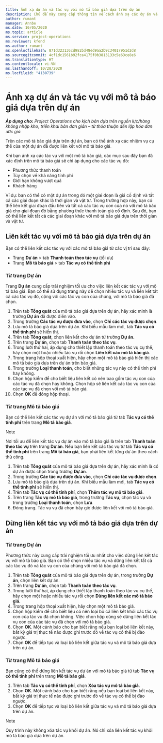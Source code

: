 ```yaml
---
title: Ánh xạ dự án và tác vụ với mô tả báo giá dựa trên dự án
description: Chủ đề này cung cấp thông tin về cách ánh xạ các dự án và tác vụ thành một mô tả tác vụ dựa trên dự án.
author: rumant
manager: Annbe
ms.date: 10/05/2020
ms.topic: article
ms.service: project-operations
ms.reviewer: kfend
ms.author: rumant
ms.openlocfilehash: 871d323136cd982bd48ed9aa2b9c34017951d2d8
ms.sourcegitcommit: 4cf1dc1561b92fca4175f0b3813133c5e63ce8e6
ms.translationtype: HT
ms.contentlocale: vi-VN
ms.lasthandoff: 10/28/2020
ms.locfileid: "4130739"
---
```

# <a name="map-projects-and-tasks-to-a-project-based-quote-line"></a>Ánh xạ dự án và tác vụ với mô tả báo giá dựa trên dự án

_**Áp dụng cho:** Project Operations cho kịch bản dựa trên nguồn lực/hàng không nhập kho, triển khai bản đơn giản – từ thỏa thuận đến lập hóa đơn ước giá_

Trên các mô tả báo giá dựa trên dự án, bạn có thể ánh xạ các nhiệm vụ cụ thể của một dự án đã được liên kết với mô tả báo giá.

Khi bạn ánh xạ các tác vụ với một mô tả báo giá, các mục sau đây bạn đã xác định trên mô tả báo giá sẽ chỉ áp dụng cho các tác vụ đó:

- Phương thức thanh toán
- Tùy chọn về khả năng tính phí
- Giới hạn không vượt quá
- Khách hàng

Ví dụ: bạn có thể có một dự án trong đó một giai đoạn là giá cố định và tất cả các giai đoạn khác là thời gian và vật tư. Trong trường hợp này, bạn có thể liên kết giai đoạn đầu tiên và tất cả các tác vụ con của nó với mô tả báo giá cho giai đoạn đó bằng phương thức thanh toán giá cố định. Sau đó, bạn có thể liên kết tất cả các giai đoạn khác với mô tả báo giá dựa trên thời gian và vật tư.

## <a name="associate-tasks-to-project-based-quote-lines"></a>Liên kết tác vụ với mô tả báo giá dựa trên dự án

Bạn có thể liên kết các tác vụ với các mô tả báo giá từ các vị trí sau đây:

- Trang **Dự án** > tab **Thanh toán theo tác vụ** (tối ưu)
- Trang **Mô tả báo giá** > tab **Tác vụ có thể tính phí** 

### <a name="from-the-project-page"></a>Từ trang Dự án

Trang **Dự án** cung cấp trải nghiệm tối ưu cho việc liên kết các tác vụ với mô tả báo giá. Bạn có thể sử dụng trang này để chọn nhiều tác vụ và liên kết tất cả các tác vụ đó, cộng với các tác vụ con của chúng, với mô tả báo giá đã chọn.

1. Trên tab **Tổng quát** của mô tả báo giá dựa trên dự án, hãy xác minh là trường **Dự án** đã được điền vào.
2. Trong trường **Các tác vụ được đưa vào**, chọn **Chỉ các tác vụ được chọn**.
3. Lưu mô tả báo giá dựa trên dự án. Khi biểu mẫu làm mới, tab **Tác vụ có thể tính phí** sẽ hiển thị.
4. Trên tab **Tổng quát**, chọn liên kết cho dự án từ trường **Dự án**.
5. Trên trang **Dự án**, chọn tab **Thanh toán theo tác vụ**.
6. Trong lưới thứ hai, áp dụng cho thiết lập thanh toán theo tác vụ cụ thể, hãy chọn một hoặc nhiều tác vụ rồi chọn **Liên kết các mô tả báo giá**.
7. Trong trang hộp thoại xuất hiện, hãy chọn một mô tả báo giá hiển thị các mô tả báo giá dựa trên dự án trên báo giá.
8. Trong trường **Loại thanh toán**, cho biết những tác vụ này có thể tính phí hay không.
9. Chọn hộp kiểm để cho biết liệu liên kết có nên bao gồm tác vụ con của các tác vụ đã chọn hay không. Chọn hộp sẽ liên kết các tác vụ con của các tác vụ đã chọn với mô tả báo giá.
10. Chọn **OK** để đóng hộp thoại.

### <a name="from-the-quote-line-page"></a>Từ trang Mô tả báo giá

Bạn có thể liên kết các tác vụ dự án với mô tả báo giá từ tab **Tác vụ có thể tính phí** trên trang **Mô tả báo giá**.

>[!NOTE]
>Nơi tối ưu để liên kết tác vụ dự án vào mô tả báo giá là trên tab **Thanh toán theo tác vụ** trên trang **Dự án**. Nếu bạn liên kết các tác vụ từ tab **Tác vụ có thể tính phí** trên trang **Mô tả báo giá**, bạn phải liên kết từng dự án theo cách thủ công.

1. Trên tab **Tổng quát** của mô tả báo giá dựa trên dự án, hãy xác minh là có dự án được chọn trong trường **Dự án**.
2. Trong trường **Các tác vụ được đưa vào**, chọn **Chỉ các tác vụ được chọn**.
3. Lưu mô tả báo giá dựa trên dự án. Khi biểu mẫu làm mới, tab **Tác vụ có thể tính phí** sẽ hiển thị.
4. Trên tab **Tác vụ có thể tính phí**, chọn **Thêm tác vụ mô tả báo giá**.
5. Trên trang **Tác vụ mô tả báo giá**, trong trường **Tác vụ**, chọn tác vụ và trong trường **Loại thanh toán**, chọn **Lưu**. 
6. Đóng trang. Tác vụ vụ đã chọn bây giờ được liên kết với mô tả báo giá.

## <a name="disassociate-tasks-from-projectbased-quote-lines"></a>Dừng liên kết tác vụ với mô tả báo giá dựa trên dự án

### <a name="from-the-project-page"></a>Từ trang Dự án

Phương thức này cung cấp trải nghiệm tối ưu nhất cho việc dừng liên kết tác vụ với mô tả báo giá. Bạn có thể chọn nhiều tác vụ và dừng liên kết tất cả các tác vụ đó và tác vụ con của chúng với mô tả báo giá đã chọn.

1. Trên tab **Tổng quát** của mô tả báo giá dựa trên dự án, trong trường **Dự án**, chọn liên kết dự án.
2. Trên trang **Dự án**, chọn tab **Thanh toán theo tác vụ**.
3. Trong lưới thứ hai, áp dụng cho thiết lập thanh toán theo tác vụ cụ thể, hãy chọn một hoặc nhiều tác vụ rồi chọn **Dừng liên kết các mô tả báo giá**.
4. Trong trang hộp thoại xuất hiện, hãy chọn một mô tả báo giá.
5. Chọn hộp kiểm để cho biết liệu có nên loại bỏ cả liên kết khỏi các tác vụ con của tác vụ đã chọn không. Việc chọn hộp cũng sẽ dừng liên kết tác vụ con của các tác vụ đã chọn với mô tả báo giá.
6. Chọn **OK**. Một cảnh báo cho bạn biết rằng nếu bạn loại bỏ liên kết này, bất kỳ giá trị thực tế nào được ghi trước đó về tác vụ có thể bị đảo ngược. 
7. Chọn **OK** để tiếp tục và loại bỏ liên kết giữa tác vụ và mô tả báo giá dựa trên dự án.

### <a name="from-the-quote-line-page"></a>Từ trang Mô tả báo giá

Bạn cũng có thể dừng liên kết tác vụ dự án với mô tả báo giá từ tab **Tác vụ có thể tính phí** trên trang **Mô tả báo giá**.

1. Trên tab **Tác vụ có thể tính phí**, chọn **Xóa tác vụ mô tả báo giá**.
2. Chọn **OK**. Một cảnh báo cho bạn biết rằng nếu bạn loại bỏ liên kết này, bất kỳ giá trị thực tế nào được ghi trước đó về tác vụ có thể bị đảo ngược. 
3. Chọn **OK** để tiếp tục và loại bỏ liên kết giữa tác vụ và mô tả báo giá dựa trên dự án.

>[!NOTE]
> Quy trình này không xóa tác vụ khỏi dự án. Nó chỉ xóa liên kết tác vụ khỏi mô tả báo giá dựa trên dự án.
